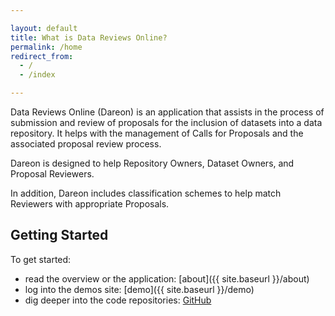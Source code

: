 ```yaml
---

layout: default
title: What is Data Reviews Online?
permalink: /home
redirect_from: 
  - /
  - /index

---
```


Data Reviews Online (Dareon) is an application that assists in the 
process of submission and review of proposals for the inclusion of 
datasets into a data repository. It helps with the management of 
Calls for Proposals and the associated proposal review process. 

Dareon is designed to help Repository Owners, Dataset Owners, and 
Proposal Reviewers.

In addition, Dareon includes classification schemes to help match 
Reviewers with appropriate Proposals.

## Getting Started


To get started:

- read the overview or the application: [about]({{ site.baseurl }}/about)
- log into the demos site: [demo]({{ site.baseurl }}/demo)
- dig deeper into the code repositories: [GitHub](https://github.com/dareon-org)

